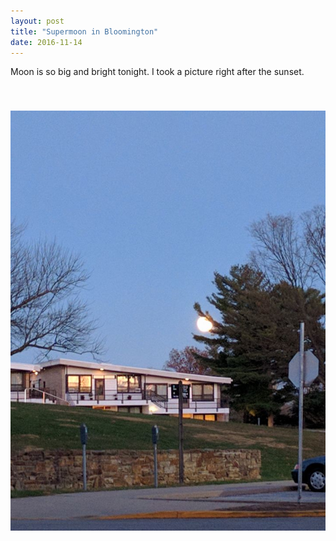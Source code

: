 ```yaml
---
layout: post
title: "Supermoon in Bloomington"
date: 2016-11-14
---
```


Moon is so big and bright tonight. I took a picture right after the sunset.

<img src="/photo/supermoon.jpg"  vspace="40">
